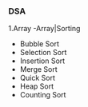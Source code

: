 ### DSA
1.Array
-Array|Sorting
  - Bubble Sort
  - Selection Sort
  - Insertion Sort
  - Merge Sort
  - Quick Sort
  - Heap Sort
  - Counting Sort